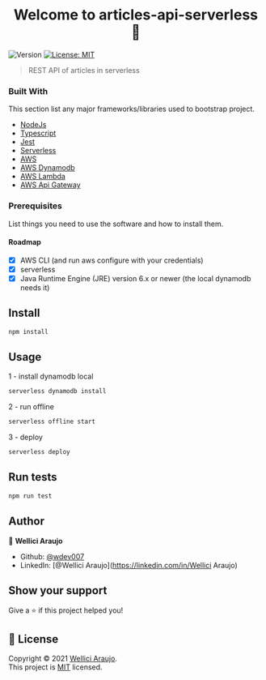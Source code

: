 <h1 align="center">Welcome to articles-api-serverless 👋</h1>
<p>
  <img alt="Version" src="https://img.shields.io/badge/version-1.0-blue.svg?cacheSeconds=2592000" />
  <a href="https://mit-license.org" target="_blank">
    <img alt="License: MIT" src="https://img.shields.io/badge/License-MIT-yellow.svg" />
  </a>
</p>

> REST API of articles in serverless

### Built With

This section list any major frameworks/libraries used to bootstrap project.

- [NodeJs](https://nodejs.org/en/)
- [Typescript](https://www.typescriptlang.org/)
- [Jest](https://jestjs.io/docs/getting-started/)
- [Serverless](https://www.serverless.com/)
- [AWS](https://aws.amazon.com/pt/)
- [AWS Dynamodb](https://aws.amazon.com/pt/dynamodb/)
- [AWS Lambda](https://aws.amazon.com/pt/lambda/)
- [AWS Api Gateway](https://aws.amazon.com/pt/api-gateway/)

### Prerequisites

List things you need to use the software and how to install them.

#### Roadmap

- [x] AWS CLI (and run aws configure with your credentials)
- [x] serverless
- [x] Java Runtime Engine (JRE) version 6.x or newer (the local dynamodb needs it) 

## Install

```sh
npm install
```

## Usage

1 - install dynamodb local
```sh
serverless dynamodb install
```

2 - run offline
```sh
serverless offline start
```

3 - deploy
```sh
serverless deploy
```

## Run tests

```sh
npm run test
```

## Author

👤 **Wellici Araujo**

* Github: [@wdev007](https://github.com/wdev007)
* LinkedIn: [@Wellici Araujo](https://linkedin.com/in/Wellici Araujo)

## Show your support

Give a ⭐️ if this project helped you!

## 📝 License

Copyright © 2021 [Wellici Araujo](https://github.com/wdev007).<br />
This project is [MIT](https://mit-license.org) licensed.
